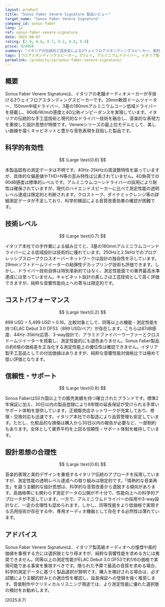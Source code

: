 ```yaml
---
layout: product
title: "Sonus Faber Venere Signature 製品レビュー"
target_name: "Sonus Faber Venere Signature"
company_id: sonus-faber
lang: ja
ref: sonus-faber-venere-signature
date: 2025-08-07
rating: [2.9, 0.6, 0.7, 0.2, 0.8, 0.6]
price: 824850
summary: "イタリアの伝統的工芸技術による3ウェイフロアスタンディングスピーカー。美的デザインと音楽的表現を重視した設計だが、測定性能と価格競争力に課題"
tags: [フロアスタンディングスピーカー, 3ウェイ, アルミニウムドライバー, イタリア製]
permalink: /products/ja/sonus-faber-venere-signature/
---
```


## 概要

Sonus Faber Venere Signatureは、イタリアの老舗オーディオメーカーが手掛ける3ウェイフロアスタンディングスピーカーです。29mm軟質ドームツイーター、150mm中域ドライバー、3基の180mmアルミニウムコーン低域ドライバーを搭載し、90dB/W/mの感度と4Ω公称インピーダンスを実現しています。イタリアの伝統的な手工芸技術と現代的なドライバー技術を融合し、音楽的な表現力を重視した設計思想が特徴です。Venereシリーズの最上位モデルとして、美しい曲線を描くキャビネットと豊かな音色表現を目指した製品です。

## 科学的有効性

$$ \Large \text{0.6} $$

本製品固有の測定データは不明です。40Hz-25kHzの周波数特性を謳っていますが、具体的な偏差値やTHD+N等の歪み特性は公表されていません。4Ω負荷での90dB感度は標準的レベルです。アルミニウムコーンドライバーの採用により剛性は確保されていますが、現代のハイエンドスピーカーに比べて測定性能の透明レベル達成は限定的と判断されます。クロストーク、ダイナミックレンジ等の詳細測定データが不足しており、科学的検証による音質改善効果の確認が困難です。

## 技術レベル

$$ \Large \text{0.7} $$

イタリア本社での手作業による組み立てと、3基の180mmアルミニウムコーンドライバーによる低域設計は技術的に優れています。250Hzと2.5kHzでのプログレッシブスロープクロスオーバーネットワークは設計の独自性を示しています。29mmソフトドームツイーターの粘弾性デカップリング技術も評価できます。しかし、ドライバー技術自体は特別革新的ではなく、測定性能面での業界最高水準達成には至っていません。キャビネット設計の美しさは工芸技術として高く評価できますが、純粋な音響性能向上への寄与は限定的です。

## コストパフォーマンス

$$ \Large \text{0.2} $$

899 USD ÷ 5,499 USD = 0.16。比較対象として、同等以上の機能・測定性能を持つELAC Debut 3.0 DF53（899 USD/ペア）が存在します。こちらは87dB感度、44Hz-35kHz応答、3-way設計で、アラミドファイバーウーファーとクロスドームツイーターを搭載し、測定性能的にも遜色ありません。Sonus Faber製品の約6倍の価格差を正当化する測定性能上の優位性は確認できません。イタリア製手工芸品としての付加価値はありますが、純粋な音響性能対価格比では極めて低い評価となります。

## 信頼性・サポート

$$ \Large \text{0.8} $$

Sonus Faberは50カ国以上での販売実績を持つ確立されたブランドです。標準2年保証に加え、30日以内の製品登録により8年間の延長保証が受けられる手厚いサポート体制を提供しています。正規販売店ネットワークが充実しており、修理・交換対応も迅速です。イタリア本社での製造により品質管理も安定しています。ただし、化粧品的な損傷は購入から30日以内の報告が必要など、一部制約もあります。全体として業界平均を上回る信頼性・サポート体制を維持しています。

## 設計思想の合理性

$$ \Large \text{0.6} $$

音楽的表現と美的デザインを重視するイタリア伝統のアプローチを採用していますが、測定性能の透明レベル達成への取り組みは限定的です。「情熱的な音楽再生」を謳う主観的な設計思想は、科学的な音質改善から逸脱する傾向があります。高価格帯にも関わらず測定データの公開が不十分で、性能向上への科学的アプローチが不足しています。一方で、アルミニウムドライバーの採用や3-way設計など、一定の合理性も認められます。しかし、同等性能をより低価格で実現する汎用技術が存在する中、専用オーディオ機器として存在する必然性は薄れています。

## アドバイス

Sonus Faber Venere Signatureは、イタリア製高級オーディオへの憧憬や美的価値を重視する方には選択肢となり得ますが、純粋な音響性能を求める方には推奨できません。同等以上の測定性能がELAC Debut 3.0 DF53で約1/6の価格で実現可能である事実を重視すべきです。限られた予算で最高の音質を求める場合、科学的測定データに基づく製品選択が賢明です。購入を検討される場合は、必ず試聴により主観的好みとの適合性を確認し、延長保証への登録を強く推奨します。音楽制作やクリティカルリスニング用途では、より測定性能に優れた選択肢の検討をお勧めします。

(2025.8.7)
